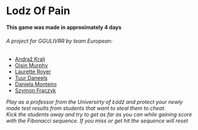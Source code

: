 # Lodz Of Pain
**This game was made in approximately 4 days**

###### A project for GGULIVRR by team European:
- [Andraž Kralj](https://github.com/Nevith)<br>
- [Oisin Murphy](https://www.facebook.com/giganticpoohead)
- [Laurette Royer](https://www.facebook.com/laurette.royer.58)
- [Tuur Daneels](https://www.facebook.com/Tuur.Daneels)
- [Daniela Monteiro](https://www.facebook.com/danielafcmonteiro.29)
- [Szymon Frączyk](https://www.facebook.com/szymon.fraczyk.9)

*Play as a professor from the Universirty of Łódź and protect your newly made test results from students that want to steal them  to cheat.*<br> 
*Kick the students away and try to get as far as you can while gaining score with the Fibonacci sequence. If you miss or get hit the sequence will reset*
